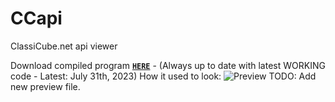 # CCapi
ClassiCube.net api viewer

Download compiled program [**`HERE`**](https://github.com/RandomStrangers/CCAPI/tree/master/Uploads) - (Always up to date with latest WORKING code - Latest: July 31th, 2023)
How it used to look:
![Preview](https://123dmwm.com/I/n0v9rdz.png)
TODO: Add new preview file.